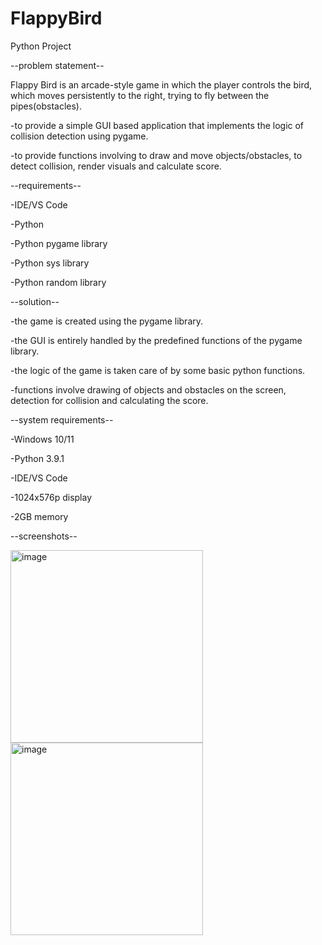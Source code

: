 # FlappyBird
Python Project

--problem statement--

Flappy Bird is an arcade-style game in which the player controls the bird, which moves persistently to the right, trying to fly between the pipes(obstacles). 

-to provide a simple GUI based application that implements the logic of collision detection using pygame.

-to provide functions involving to draw and move objects/obstacles, to detect collision, render visuals and calculate score.



--requirements--

-IDE/VS Code

-Python

-Python pygame library

-Python sys library

-Python random library



--solution--

-the game is created using the pygame library.

-the GUI is entirely handled by the predefined functions of the pygame library.

-the logic of the game is taken care of by some basic python functions.

-functions involve drawing of objects and obstacles on the screen, detection for collision and calculating the score.



--system requirements--

-Windows 10/11

-Python 3.9.1

-IDE/VS Code

-1024x576p display

-2GB memory



--screenshots--

<img width="308" alt="image" src="https://user-images.githubusercontent.com/93467751/147548708-00a9c59d-8f21-4ba3-8ecb-689d9b8cbe54.png">

<img width="308" alt="image" src="https://user-images.githubusercontent.com/93467751/147548757-fd9dcd70-56c0-4e4e-8343-d712da686b96.png">


